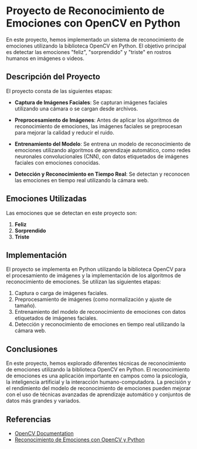 # Proyecto de Reconocimiento de Emociones con OpenCV en Python

En este proyecto, hemos implementado un sistema de reconocimiento de emociones utilizando la biblioteca OpenCV en Python. El objetivo principal es detectar las emociones "feliz", "sorprendido" y "triste" en rostros humanos en imágenes o videos.

## Descripción del Proyecto

El proyecto consta de las siguientes etapas:

- **Captura de Imágenes Faciales**: Se capturan imágenes faciales utilizando una cámara o se cargan desde archivos.

- **Preprocesamiento de Imágenes**: Antes de aplicar los algoritmos de reconocimiento de emociones, las imágenes faciales se preprocesan para mejorar la calidad y reducir el ruido.

- **Entrenamiento del Modelo**: Se entrena un modelo de reconocimiento de emociones utilizando algoritmos de aprendizaje automático, como redes neuronales convolucionales (CNN), con datos etiquetados de imágenes faciales con emociones conocidas.

- **Detección y Reconocimiento en Tiempo Real**: Se detectan y reconocen las emociones en tiempo real utilizando la cámara web.

## Emociones Utilizadas

Las emociones que se detectan en este proyecto son:

1. **Feliz**
2. **Sorprendido**
3. **Triste**

## Implementación

El proyecto se implementa en Python utilizando la biblioteca OpenCV para el procesamiento de imágenes y la implementación de los algoritmos de reconocimiento de emociones. Se utilizan las siguientes etapas:

1. Captura o carga de imágenes faciales.
2. Preprocesamiento de imágenes (como normalización y ajuste de tamaño).
3. Entrenamiento del modelo de reconocimiento de emociones con datos etiquetados de imágenes faciales.
4. Detección y reconocimiento de emociones en tiempo real utilizando la cámara web.

## Conclusiones

En este proyecto, hemos explorado diferentes técnicas de reconocimiento de emociones utilizando la biblioteca OpenCV en Python. El reconocimiento de emociones es una aplicación importante en campos como la psicología, la inteligencia artificial y la interacción humano-computadora. La precisión y el rendimiento del modelo de reconocimiento de emociones pueden mejorar con el uso de técnicas avanzadas de aprendizaje automático y conjuntos de datos más grandes y variados.

## Referencias

- [OpenCV Documentation](https://docs.opencv.org/)
- [Reconocimiento de Emociones con OpenCV y Python](https://www.analyticsvidhya.com/blog/2021/11/learn-how-to-perform-emotion-recognition-using-opencv-in-python/)
